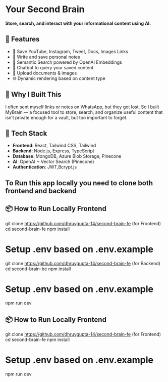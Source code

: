 # Your Second Brain

**Store, search, and interact with your informational content using AI.**

## 🚀 Features
- 🔗 Save YouTube, Instagram, Tweet, Docs, Images Links
- 📝 Write and save personal notes
- 🧠 Semantic Search powered by OpenAI Embeddings
- 🤖 Chatbot to query your saved content
- 📁 Upload documents & images
- 🌐 Dynamic rendering based on content type

## 🎯 Why I Built This
I often sent myself links or notes on WhatsApp, but they got lost. So I built MyBrain — a focused tool to store, search, and organize useful content that isn’t private enough for a vault, but too important to forget.

## 🧱 Tech Stack
- **Frontend**: React, Tailwind CSS, Tailwind
- **Backend**: Node.js, Express, TypeScript
- **Database**: MongoDB, Azure Blob Storage, Pinecone
- **AI**: OpenAI + Vector Search (Pinecone)
- **Authentication**: JWT,Bcrypt.js

## To Run this app locally you need to clone both frontend and backend 

## 📦 How to Run Locally Frontend
git clone https://github.com/dhruvgupta-14/second-brain-fe (for Frontend)
cd second-brain-fe
npm install
# Setup .env based on .env.example
git clone https://github.com/dhruvgupta-14/second-brain-fe (for Backend)
cd second-brain-be 
npm install 
# Setup .env based on .env.example
npm run dev

## 📦 How to Run Locally Frontend
git clone https://github.com/dhruvgupta-14/second-brain-fe (for Frontend)
cd second-brain-fe
npm install
# Setup .env based on .env.example
npm run dev
